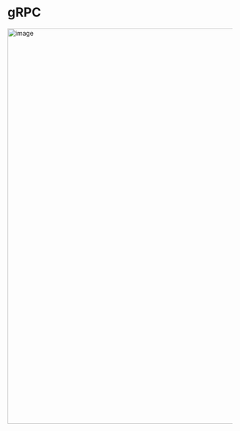 # gRPC

<img width="885" alt="image" src="https://github.com/rahulvaish/gRPC-Java/assets/689226/e642bec9-699b-498d-bee2-2b5eb1a56c00">
